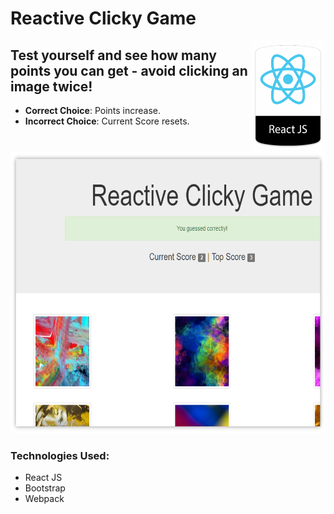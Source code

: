 # Reactive Clicky Game

<img align="right" width="120" height="178"
     title="Size Limit logo" src="public\images\ReactBadge.png">

## Test yourself and see how many points you can get - avoid clicking an image twice!

* **Correct Choice**: Points increase.
* **Incorrect Choice**: Current Score resets.

<p align="center">
  <img src="public\images\ReactiveClicky.png" alt="Reactive Clicky example"
       width="654" height="450">
</p>

### Technologies Used:
* React JS
* Bootstrap
* Webpack
